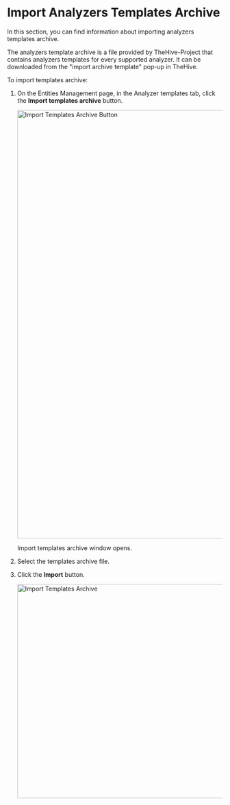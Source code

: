 # Import Analyzers Templates Archive

In this section, you can find information about importing analyzers templates archive.

The analyzers template archive is a file provided by TheHive-Project that contains analyzers templates for every supported analyzer. It can be downloaded from the "import archive template" pop-up in TheHive.

To import templates archive:

1. On the Entities Management page, in the Analyzer templates tab, click the **Import templates archive** button.

    <img src="../images/import-templates-archive-button.png" alt="Import Templates Archive Button" width="1000" height="1000"/>

    Import templates archive window opens.

1. Select the templates archive file.

1. Click the **Import** button.

    <img src="../images/import-templates-archive.png" alt="Import Templates Archive" width="500" height="500"/>
